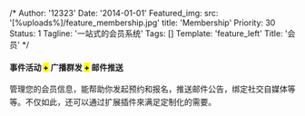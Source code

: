 /*
Author: '12323'
Date: '2014-01-01'
Featured_img:
  src: '[%uploads%]/feature_membership.jpg'
  title: 'Membership'
Priority: 30
Status: 1
Tagline: '一站式的会员系统'
Tags: []
Template: 'feature_left'
Title: '会员'
*/
<h4> 事件活动 <mark>+</mark> 广播群发 <mark>+</mark> 邮件推送</h4><p> 管理您的会员信息，能帮助你发起预约和报名，<span style="line-height: 22.4px;">推送</span>邮件公告，绑定社交自媒体等等。不仅如此，还可以通过扩展插件來满足定制化的需要。</p>